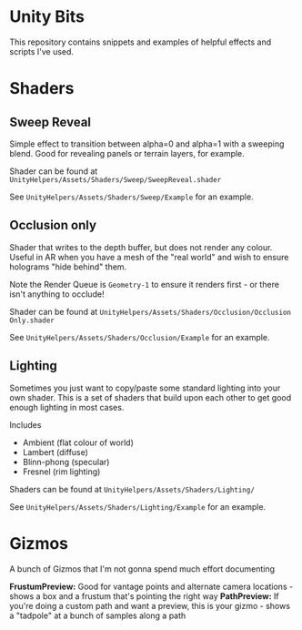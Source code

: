 # Unity Bits

This repository contains snippets and examples of helpful effects and scripts I've used.

# Shaders

## Sweep Reveal

Simple effect to transition between alpha=0 and alpha=1 with a sweeping blend.  Good for revealing panels or terrain layers, for example.

Shader can be found at `UnityHelpers/Assets/Shaders/Sweep/SweepReveal.shader`

See `UnityHelpers/Assets/Shaders/Sweep/Example` for an example.

## Occlusion only

Shader that writes to the depth buffer, but does not render any colour.  Useful in AR when you have a mesh of the "real world" and wish to ensure holograms "hide behind" them.

Note the Render Queue is `Geometry-1` to ensure it renders first - or there isn't anything to occlude!

Shader can be found at `UnityHelpers/Assets/Shaders/Occlusion/Occlusion Only.shader`

See `UnityHelpers/Assets/Shaders/Occlusion/Example` for an example.

## Lighting

Sometimes you just want to copy/paste some standard lighting into your own shader.  This is a set of shaders that build upon each other to get good enough lighting in most cases.

Includes

- Ambient (flat colour of world)
- Lambert (diffuse)
- Blinn-phong (specular)
- Fresnel (rim lighting)

Shaders can be found at `UnityHelpers/Assets/Shaders/Lighting/`

See `UnityHelpers/Assets/Shaders/Lighting/Example` for an example.

# Gizmos

A bunch of Gizmos that I'm not gonna spend much effort documenting

**FrustumPreview:** Good for vantage points and alternate camera locations - shows a box and a frustum that's pointing the right way
**PathPreview:** If you're doing a custom path and want a preview, this is your gizmo - shows a "tadpole" at a bunch of samples along a path